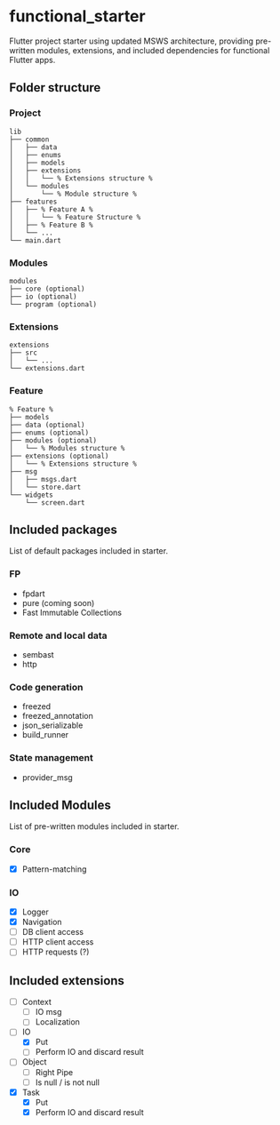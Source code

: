 # functional_starter

Flutter project starter using updated MSWS architecture, providing pre-written modules, extensions, and included dependencies for functional Flutter apps.

## Folder structure

### Project

```
lib
├── common
│   ├── data
│   ├── enums
│   ├── models
│   ├── extensions
│   │   └── % Extensions structure %
│   └── modules
│       └── % Module structure %
├── features
│   ├── % Feature A %
│   │   └── % Feature Structure %
│   ├── % Feature B %
│   └── ...
└── main.dart
```

### Modules

```
modules
├── core (optional)
├── io (optional)
└── program (optional)
```

### Extensions

```
extensions
├── src
│   └── ...
└── extensions.dart
```

### Feature

```
% Feature %
├── models
├── data (optional)
├── enums (optional)
├── modules (optional)
│   └── % Modules structure %
├── extensions (optional)
│   └── % Extensions structure %
├── msg
│   ├── msgs.dart
│   └── store.dart
└── widgets
    └── screen.dart
```

## Included packages

List of default packages included in starter.

### FP
* fpdart
* pure (coming soon)
* Fast Immutable Collections

### Remote and local data
* sembast
* http

### Code generation
* freezed
* freezed_annotation
* json_serializable
* build_runner

### State management
* provider_msg

## Included Modules

List of pre-written modules included in starter.

### Core

- [x] Pattern-matching

### IO

- [x] Logger
- [x] Navigation
- [ ] DB client access
- [ ] HTTP client access
- [ ] HTTP requests (?)

## Included extensions

- [ ] Context
    - [ ] IO msg
    - [ ] Localization
- [ ] IO
    - [x] Put
    - [ ] Perform IO and discard result 
- [ ] Object
    - [ ] Right Pipe
    - [ ] Is null / is not null
- [x] Task
    - [x] Put
    - [x] Perform IO and discard result